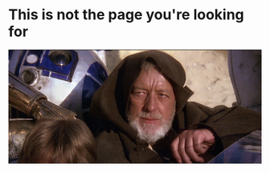 # This is not the page you're looking for

![This is not the page you're looking for](img/404.gif "This is not the page you're looking for")
